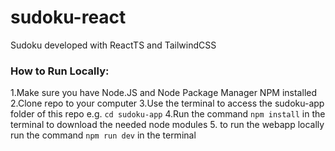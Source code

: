﻿# sudoku-react
Sudoku developed with ReactTS and TailwindCSS
### How to Run Locally:
1.Make sure you have Node.JS and Node Package Manager NPM installed
2.Clone repo to your computer
3.Use the terminal to access the sudoku-app folder of this repo e.g. `cd sudoku-app`
4.Run the command `npm install` in the terminal to download the needed node modules
5. to run the webapp locally run the command `npm run dev` in the terminal

